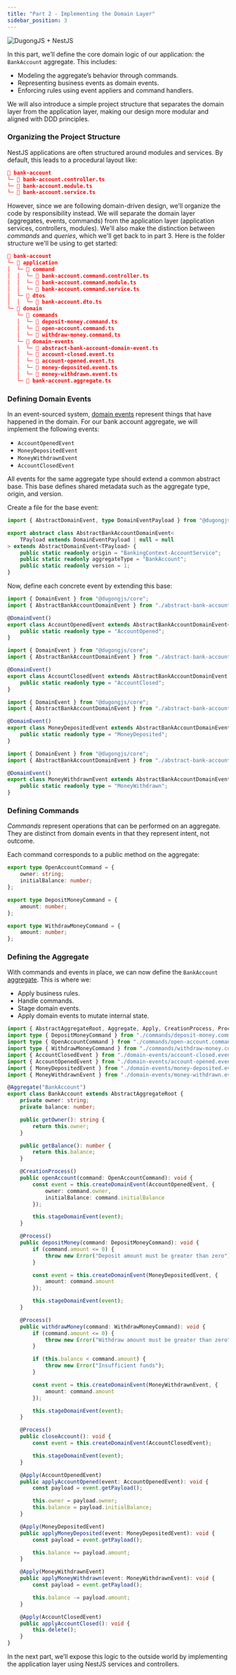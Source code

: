 ```yaml
---
title: "Part 2 - Implementing the Domain Layer"
sidebar_position: 3
---
```


![DugongJS + NestJS](/img/dugongjs_nestjs.png)

In this part, we’ll define the core domain logic of our application: the `BankAccount` aggregate. This includes:

- Modeling the aggregate’s behavior through commands.
- Representing business events as domain events.
- Enforcing rules using event appliers and command handlers.

We will also introduce a simple project structure that separates the domain layer from the application layer, making our design more modular and aligned with DDD principles.

### Organizing the Project Structure

NestJS applications are often structured around modules and services. By default, this leads to a procedural layout like:

```json
📁 bank-account
└─ 📄 bank-account.controller.ts
└─ 📄 bank-account.module.ts
└─ 📄 bank-account.service.ts
```

However, since we are following domain-driven design, we’ll organize the code by responsibility instead. We will separate the domain layer (aggregates, events, commands) from the application layer (application services, controllers, modules). We'll also make the distinction between _commands_ and _queries_, which we'll get back to in part 3. Here is the folder structure we'll be using to get started:

```json
📁 bank-account
└─ 📁 application
│  └─ 📁 command
│  │  └─ 📄 bank-account.command.controller.ts
│  │  └─ 📄 bank-account.command.module.ts
│  │  └─ 📄 bank-account.command.service.ts
│  └─ 📁 dtos
│  │  └─ 📄 bank-account.dto.ts
└─ 📁 domain
   └─ 📁 commands
   │  └─ 📄 deposit-money.command.ts
   │  └─ 📄 open-account.command.ts
   │  └─ 📄 withdraw-money.command.ts
   └─ 📁 domain-events
   │  └─ 📄 abstract-bank-account-domain-event.ts
   │  └─ 📄 account-closed.event.ts
   │  └─ 📄 account-opened.event.ts
   │  └─ 📄 money-deposited.event.ts
   │  └─ 📄 money-withdrawn.event.ts
   └─ 📄 bank-account.aggregate.ts
```

### Defining Domain Events

In an event-sourced system, [domain events](../core-concepts/domain-events.md) represent things that have happened in the domain. For our bank account aggregate, we will implement the following events:

- `AccountOpenedEvent`
- `MoneyDepositedEvent`
- `MoneyWithdrawnEvent`
- `AccountClosedEvent`

All events for the same aggregate type should extend a common abstract base. This base defines shared metadata such as the aggregate type, origin, and version.

Create a file for the base event:

```typescript title="src/bank-account/domain/domain-events/abstract-bank-account-domain-event.ts" showLineNumbers
import { AbstractDomainEvent, type DomainEventPayload } from "@dugongjs/core";

export abstract class AbstractBankAccountDomainEvent<
    TPayload extends DomainEventPayload | null = null
> extends AbstractDomainEvent<TPayload> {
    public static readonly origin = "BankingContext-AccountService";
    public static readonly aggregateType = "BankAccount";
    public static readonly version = 1;
}
```

Now, define each concrete event by extending this base:

```typescript title="src/bank-account/domain/domain-events/account-opened.event.ts" showLineNumbers
import { DomainEvent } from "@dugongjs/core";
import { AbstractBankAccountDomainEvent } from "./abstract-bank-account-domain-event.js";

@DomainEvent()
export class AccountOpenedEvent extends AbstractBankAccountDomainEvent<{ owner: string; initialBalance: number }> {
    public static readonly type = "AccountOpened";
}
```

```typescript title="src/bank-account/domain/domain-events/account-closed.event.ts" showLineNumbers
import { DomainEvent } from "@dugongjs/core";
import { AbstractBankAccountDomainEvent } from "./abstract-bank-account-domain-event.js";

@DomainEvent()
export class AccountClosedEvent extends AbstractBankAccountDomainEvent {
    public static readonly type = "AccountClosed";
}
```

```typescript title="src/bank-account/domain/domain-events/money-deposited.event.ts" showLineNumbers
import { DomainEvent } from "@dugongjs/core";
import { AbstractBankAccountDomainEvent } from "./abstract-bank-account-domain-event.js";

@DomainEvent()
export class MoneyDepositedEvent extends AbstractBankAccountDomainEvent<{ amount: number }> {
    public static readonly type = "MoneyDeposited";
}
```

```typescript title="src/bank-account/domain/domain-events/money-withdrawn.event.ts" showLineNumbers
import { DomainEvent } from "@dugongjs/core";
import { AbstractBankAccountDomainEvent } from "./abstract-bank-account-domain-event.js";

@DomainEvent()
export class MoneyWithdrawnEvent extends AbstractBankAccountDomainEvent<{ amount: number }> {
    public static readonly type = "MoneyWithdrawn";
}
```

### Defining Commands

_Commands_ represent operations that can be performed on an aggregate. They are distinct from domain events in that they represent intent, not outcome.

Each command corresponds to a public method on the aggregate:

```typescript title="src/bank-account/domain/commands/open-account.command.ts" showLineNumbers
export type OpenAccountCommand = {
    owner: string;
    initialBalance: number;
};
```

```typescript title="src/bank-account/domain/commands/deposit-money.command.ts" showLineNumbers
export type DepositMoneyCommand = {
    amount: number;
};
```

```typescript title="src/bank-account/domain/commands/deposit-money.command.ts" showLineNumbers
export type WithdrawMoneyCommand = {
    amount: number;
};
```

### Defining the Aggregate

With commands and events in place, we can now define the `BankAccount` [aggregate](../core-concepts/aggregates.md). This is where we:

- Apply business rules.
- Handle commands.
- Stage domain events.
- Apply domain events to mutate internal state.

```typescript title="src/bank-account/domain/bank-account.aggregate.ts" showLineNumbers
import { AbstractAggregateRoot, Aggregate, Apply, CreationProcess, Process } from "@dugongjs/core";
import type { DepositMoneyCommand } from "./commands/deposit-money.command.js";
import type { OpenAccountCommand } from "./commands/open-account.command.js";
import type { WithdrawMoneyCommand } from "./commands/withdraw-money.command.js";
import { AccountClosedEvent } from "./domain-events/account-closed.event.js";
import { AccountOpenedEvent } from "./domain-events/account-opened.event.js";
import { MoneyDepositedEvent } from "./domain-events/money-deposited.event.js";
import { MoneyWithdrawnEvent } from "./domain-events/money-withdrawn.event.js";

@Aggregate("BankAccount")
export class BankAccount extends AbstractAggregateRoot {
    private owner: string;
    private balance: number;

    public getOwner(): string {
        return this.owner;
    }

    public getBalance(): number {
        return this.balance;
    }

    @CreationProcess()
    public openAccount(command: OpenAccountCommand): void {
        const event = this.createDomainEvent(AccountOpenedEvent, {
            owner: command.owner,
            initialBalance: command.initialBalance
        });

        this.stageDomainEvent(event);
    }

    @Process()
    public depositMoney(command: DepositMoneyCommand): void {
        if (command.amount <= 0) {
            throw new Error("Deposit amount must be greater than zero");
        }

        const event = this.createDomainEvent(MoneyDepositedEvent, {
            amount: command.amount
        });

        this.stageDomainEvent(event);
    }

    @Process()
    public withdrawMoney(command: WithdrawMoneyCommand): void {
        if (command.amount <= 0) {
            throw new Error("Withdraw amount must be greater than zero");
        }

        if (this.balance < command.amount) {
            throw new Error("Insufficient funds");
        }

        const event = this.createDomainEvent(MoneyWithdrawnEvent, {
            amount: command.amount
        });

        this.stageDomainEvent(event);
    }

    @Process()
    public closeAccount(): void {
        const event = this.createDomainEvent(AccountClosedEvent);

        this.stageDomainEvent(event);
    }

    @Apply(AccountOpenedEvent)
    public applyAccountOpened(event: AccountOpenedEvent): void {
        const payload = event.getPayload();

        this.owner = payload.owner;
        this.balance = payload.initialBalance;
    }

    @Apply(MoneyDepositedEvent)
    public applyMoneyDeposited(event: MoneyDepositedEvent): void {
        const payload = event.getPayload();

        this.balance += payload.amount;
    }

    @Apply(MoneyWithdrawnEvent)
    public applyMoneyWithdrawn(event: MoneyWithdrawnEvent): void {
        const payload = event.getPayload();

        this.balance -= payload.amount;
    }

    @Apply(AccountClosedEvent)
    public applyAccountClosed(): void {
        this.delete();
    }
}
```

In the next part, we’ll expose this logic to the outside world by implementing the application layer using NestJS services and controllers.
